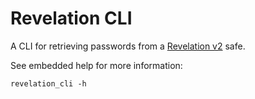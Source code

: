 # Revelation CLI

A CLI for retrieving passwords from a 
[Revelation v2](https://revelation.olasagasti.info/) safe.

See embedded help for more information:

```
revelation_cli -h
```
